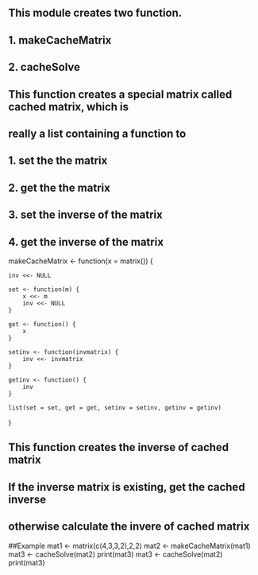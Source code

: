 ## This module creates two function.
## 1. makeCacheMatrix
## 2. cacheSolve

## This function creates a special matrix called cached matrix, which is
## really a list containing a function to

## 1.  set the the matrix
## 2.  get the the matrix
## 3.  set the inverse of the matrix
## 4.  get the inverse of the matrix

makeCacheMatrix <- function(x = matrix()) {
    
    inv <<- NULL
    
    set <- function(m) {
        x <<- m
        inv <<- NULL
    }
    
    get <- function() {
        x
    }
    
    setinv <- function(invmatrix) {
        inv <<- invmatrix
    }
    
    getinv <- function() {
        inv
    }
    
    list(set = set, get = get, setinv = setinv, getinv = getinv)
}


## This function creates the inverse of cached matrix
## If the inverse matrix is existing, get the cached inverse
## otherwise calculate the invere of cached matrix

##Example
mat1 <- matrix(c(4,3,3,2),2,2)
mat2 <- makeCacheMatrix(mat1)
mat3 <- cacheSolve(mat2)
print(mat3)
mat3 <- cacheSolve(mat2)
print(mat3)
